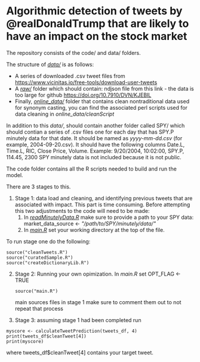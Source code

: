 # Algorithmic detection of tweets by @realDonaldTrump that are likely to have an impact on the stock market
The repository consists of the code/ and data/ folders.

The structure of [*data/*](./data/) is as follows:  
* A series of downloaded .csv tweet files from https://www.vicinitas.io/free-tools/download-user-tweets
* A [*raw/*](./data/raw) folder which should contain: ndjson file from this
  link - the data is too large for github https://doi.org/10.7910/DVN/KJEBIL
* Finally, [*online_data/*](./data/online_data/) folder that contains clean
  nontraditional data used for synonym casting, you can find the associated
  perl scripts used for data cleaning in *online_data/cleanScript*

In addition to this *data/*, should contain another folder called SPY/ which should contian a series of .csv files one for each day that has SPY.P minutely data for that date.  It should be named as *yyyy-mm-dd.csv* (for example, 2004-09-20.csv).  It should have the following columns Date.L, Time.L, RIC, Close Price, Volume.  Example: 9/20/2004, 10:02:00, SPY.P, 114.45, 2300  SPY minutely data is not included because it is not public.

The code folder contains all the R scripts needed to build and run the model.

There are 3 stages to this.

1. Stage 1: data load and cleaning, and identifying previous tweets that are
   associated with impact.  This part is time consuming.  Before attempting
   this two adjustments to the code will need to be made:
   1. In [*readMinutelyData.R*](./code/readMinutelyData.R) make sure to provide
      a path to your SPY data: market_data_source <-
      *"/path/to/SPY/minutely/data/"*
   1. In [*main.R*](./code/main.R) set your working directory at the top of the
      file.

To run stage one do the following:
```
source("cleanTweets.R")
source("curatedSample.R")
source("createDictionaryLib.R")
```

2. Stage 2: Running your own opimization.
   In *main.R*  set OPT_FLAG <- TRUE

   `source("main.R")`

   main sources files in stage 1 make sure to comment them out to not repeat that process

3. Stage 3:
   assuming stage 1 had been completed run
```
myscore <- calculateTweetPrediction(tweets_df, 4)
print(tweets_df$cleanTweet[4])
print(myscore)
```
where tweets_df$cleanTweet[4] contains your target tweet.
